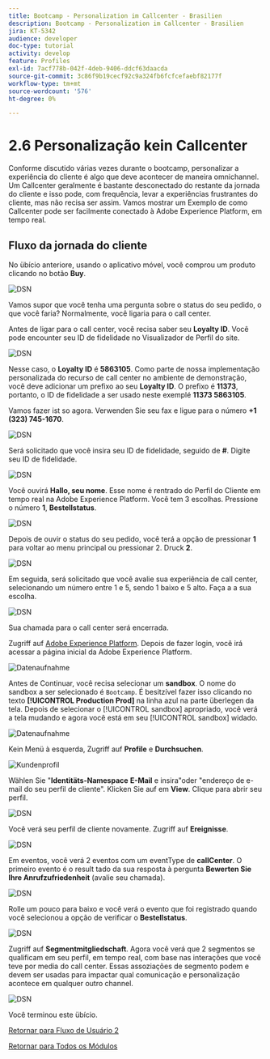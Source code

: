 ```yaml
---
title: Bootcamp - Personalization im Callcenter - Brasilien
description: Bootcamp - Personalization im Callcenter - Brasilien
jira: KT-5342
audience: developer
doc-type: tutorial
activity: develop
feature: Profiles
exl-id: 7acf778b-042f-4deb-9406-ddcf63daacda
source-git-commit: 3c86f9b19cecf92c9a324fb6fcfcefaebf82177f
workflow-type: tm+mt
source-wordcount: '576'
ht-degree: 0%

---
```


# 2.6 Personalização kein Callcenter

Conforme discutido várias vezes durante o bootcamp, personalizar a experiência do cliente é algo que deve acontecer de maneira omnichannel. Um Callcenter geralmente é bastante desconectado do restante da jornada do cliente e isso pode, com frequência, levar a experiências frustrantes do cliente, mas não recisa ser assim. Vamos mostrar um Exemplo de como Callcenter pode ser facilmente conectado à Adobe Experience Platform, em tempo real.

## Fluxo da jornada do cliente

No übício anteriore, usando o aplicativo móvel, você comprou um produto clicando no botão **Buy**.

![DSN](./images/app20.png)

Vamos supor que você tenha uma pergunta sobre o status do seu pedido, o que você faria? Normalmente, você ligaria para o call center.

Antes de ligar para o call center, você recisa saber seu **Loyalty ID**. Você pode encounter seu ID de fidelidade no Visualizador de Perfil do site.

![DSN](./images/cc1.png)

Nesse caso, o **Loyalty ID** é **5863105**. Como parte de nossa implementação personalizada do recurso de call center no ambiente de demonstração, você deve adicionar um prefixo ao seu **Loyalty ID**. O prefixo é **11373**, portanto, o ID de fidelidade a ser usado neste exemplé **11373 5863105**.

Vamos fazer ist so agora. Verwenden Sie seu fax e ligue para o número **+1 (323) 745-1670**.

![DSN](./images/cc2.png)

Será solicitado que você insira seu ID de fidelidade, seguido de **#**. Digite seu ID de fidelidade.

![DSN](./images/cc3.png)

Você ouvirá **Hallo, seu nome**. Esse nome é rentrado do Perfil do Cliente em tempo real na Adobe Experience Platform. Você tem 3 escolhas. Pressione o número **1**, **Bestellstatus**.

![DSN](./images/cc4.png)

Depois de ouvir o status do seu pedido, você terá a opção de pressionar **1** para voltar ao menu principal ou pressionar 2. Druck **2**.

![DSN](./images/cc5.png)

Em seguida, será solicitado que você avalie sua experiência de call center, selecionando um número entre 1 e 5, sendo 1 baixo e 5 alto. Faça a a sua escolha.

![DSN](./images/cc6.png)

Sua chamada para o call center será encerrada.

Zugriff auf [Adobe Experience Platform](https://experience.adobe.com/platform). Depois de fazer login, você irá acessar a página inicial da Adobe Experience Platform.

![Datenaufnahme](./images/home.png)

Antes de Continuar, você recisa selecionar um **sandbox**. O nome do sandbox a ser selecionado é ``Bootcamp``. É besitzível fazer isso clicando no texto **[!UICONTROL Production Prod]** na linha azul na parte überlegen da tela. Depois de selecionar o [!UICONTROL sandbox] apropriado, você verá a tela mudando e agora você está em seu [!UICONTROL sandbox] widado.

![Datenaufnahme](./images/sb1.png)

Kein Menü à esquerda, Zugriff auf **Profile** e **Durchsuchen**.

![Kundenprofil](./images/homemenu.png)

Wählen Sie &quot;**Identitäts-Namespace** **E-Mail** e insira&quot;oder &quot;endereço de e-mail do seu perfil de cliente&quot;. Klicken Sie auf em **View**. Clique para abrir seu perfil.

![DSN](./images/cc7.png)

Você verá seu perfil de cliente novamente. Zugriff auf **Ereignisse**.

![DSN](./images/cc8.png)

Em eventos, você verá 2 eventos com um eventType de **callCenter**. O primeiro evento é o result tado da sua resposta à pergunta **Bewerten Sie Ihre Anrufzufriedenheit** (avalie seu chamada).

![DSN](./images/cc9.png)

Rolle um pouco para baixo e você verá o evento que foi registrado quando você selecionou a opção de verificar o **Bestellstatus**.

![DSN](./images/cc10.png)

Zugriff auf **Segmentmitgliedschaft**. Agora você verá que 2 segmentos se qualificam em seu perfil, em tempo real, com base nas interações que você teve por media do call center. Essas assoziações de segmento podem e devem ser usadas para impactar qual comunicação e personalização acontece em qualquer outro channel.

![DSN](./images/cc11.png)

Você terminou este übício.

[Retornar para Fluxo de Usuário 2](./uc2.md)

[Retornar para Todos os Módulos](../../overview.md)
